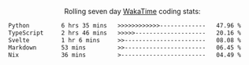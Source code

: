 <p align="center">Rolling seven day <a href="https://wakatime.com/@syrkis"/>WakaTime</a> coding stats:</p>
<!--START_SECTION:waka-->

```txt
Python         6 hrs 35 mins   >>>>>>>>>>>>-------------   47.96 %
TypeScript     2 hrs 46 mins   >>>>>--------------------   20.16 %
Svelte         1 hr 6 mins     >>-----------------------   08.08 %
Markdown       53 mins         >>-----------------------   06.45 %
Nix            36 mins         >------------------------   04.49 %
```

<!--END_SECTION:waka-->
